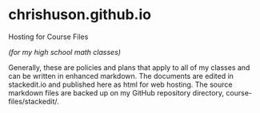 # chrishuson.github.io
Hosting for Course Files

*(for my high school math classes)*

Generally, these are policies and plans that apply to all of my classes and can be written in enhanced markdown. The documents are edited in stackedit.io and published here as html for web hosting. The source markdown files are backed up on my GitHub repository directory, course-files/stackedit/. 
